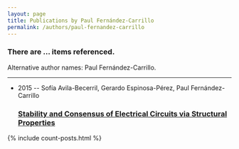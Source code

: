 ```yaml
---
layout: page
title: Publications by Paul Fernández-Carrillo
permalink: /authors/paul-fernandez-carrillo
---
```


<h3 id="number-posts">There are ... items referenced.</h3>
<p id='info-authors'>Alternative author names: Paul Fernández-Carrillo.</p>
<hr />
<ul class="post-list">
<li><span class='post-meta'>2015 -- Sofía Avila-Becerril, Gerardo Espinosa-Pérez, Paul Fernández-Carrillo</span><h3><a class='post-link' href="{{ site.baseurl }}/stability-and-consensus-of-electrical-circuits-via-structural-properties">Stability and Consensus of Electrical Circuits via Structural Properties</a></h3></li>

</ul>
{% include count-posts.html %}
